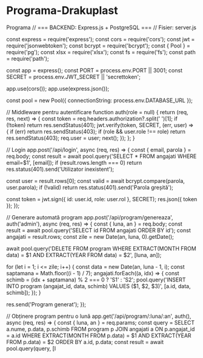 # Programa-Drakuplast
Programa
// === BACKEND: Express.js + PostgreSQL === // Fisier: server.js

const express = require('express'); const cors = require('cors'); const jwt = require('jsonwebtoken'); const bcrypt = require('bcrypt'); const { Pool } = require('pg'); const xlsx = require('xlsx'); const fs = require('fs'); const path = require('path');

const app = express(); const PORT = process.env.PORT || 3001; const SECRET = process.env.JWT_SECRET || 'secrettoken';

app.use(cors()); app.use(express.json());

const pool = new Pool({ connectionString: process.env.DATABASE_URL });

// Middleware pentru autentificare function auth(role = null) { return (req, res, next) => { const token = req.headers.authorization?.split(' ')[1]; if (!token) return res.sendStatus(401); jwt.verify(token, SECRET, (err, user) => { if (err) return res.sendStatus(403); if (role && user.role !== role) return res.sendStatus(403); req.user = user; next(); }); }; }

// Login app.post('/api/login', async (req, res) => { const { email, parola } = req.body; const result = await pool.query('SELECT * FROM angajati WHERE email=$1', [email]); if (result.rows.length === 0) return res.status(401).send('Utilizator inexistent');

const user = result.rows[0]; const valid = await bcrypt.compare(parola, user.parola); if (!valid) return res.status(401).send('Parola greșită');

const token = jwt.sign({ id: user.id, role: user.rol }, SECRET); res.json({ token }); });

// Generare automată program app.post('/api/program/genereaza', auth('admin'), async (req, res) => { const { luna, an } = req.body; const result = await pool.query('SELECT id FROM angajati ORDER BY id'); const angajati = result.rows; const zile = new Date(an, luna, 0).getDate();

await pool.query('DELETE FROM program WHERE EXTRACT(MONTH FROM data) = $1 AND EXTRACT(YEAR FROM data) = $2', [luna, an]);

for (let i = 1; i <= zile; i++) { const data = new Date(an, luna - 1, i); const saptamana = Math.floor((i - 1) / 7); angajati.forEach((a, idx) => { const schimb = (idx + saptamana) % 2 === 0 ? 'S1' : 'S2'; pool.query('INSERT INTO program (angajat_id, data, schimb) VALUES ($1, $2, $3)', [a.id, data, schimb]); }); }

res.send('Program generat'); });

// Obținere program pentru o lună app.get('/api/program/:luna/:an', auth(), async (req, res) => { const { luna, an } = req.params; const query =  SELECT a.nume, p.data, p.schimb FROM program p JOIN angajati a ON p.angajat_id = a.id WHERE EXTRACT(MONTH FROM p.data) = $1 AND EXTRACT(YEAR FROM p.data) = $2 ORDER BY a.id, p.data; const result = await pool.query(query, [l

